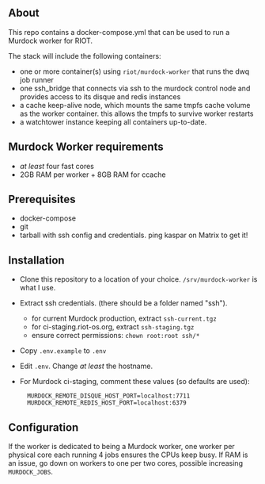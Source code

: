 ## About

This repo contains a docker-compose.yml that can be used to run a Murdock worker
for RIOT.

The stack will include the following containers:

- one or more container(s) using `riot/murdock-worker` that runs the dwq job runner
- one ssh_bridge that connects via ssh to the murdock control node and provides
  access to its disque and redis instances
- a cache keep-alive node, which mounts the same tmpfs cache volume as the worker
  container. this allows the tmpfs to survive worker restarts
- a watchtower instance keeping all containers up-to-date.

## Murdock Worker requirements

- _at least_ four fast cores
- 2GB RAM per worker + 8GB RAM for ccache

## Prerequisites

- docker-compose
- git
- tarball with ssh config and credentials. ping kaspar on Matrix to get it!

## Installation

- Clone this repository to a location of your choice.
  `/srv/murdock-worker` is what I use.
- Extract ssh credentials. (there should be a folder named "ssh").
  - for current Murdock production, extract `ssh-current.tgz`
  - for ci-staging.riot-os.org, extract `ssh-staging.tgz`
  - ensure correct permissions: `chown root:root ssh/*`
- Copy `.env.example` to `.env`
- Edit `.env`. Change _at least_ the hostname.

- For Murdock ci-staging, comment these values (so defaults are used):

        MURDOCK_REMOTE_DISQUE_HOST_PORT=localhost:7711
        MURDOCK_REMOTE_REDIS_HOST_PORT=localhost:6379

## Configuration

If the worker is dedicated to being a Murdock worker, one worker per physical
core each running 4 jobs ensures the CPUs keep busy.
If RAM is an issue, go down on workers to one per two cores, possible increasing
`MURDOCK_JOBS`.
